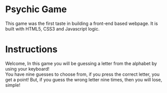 # Psychic Game
This game was the first taste in building a front-end based webpage. It is built with HTML5, CSS3 and Javascript logic.

# Instructions
Welcome, In this game you will be guessing a letter from the alphabet by using your keyboard!<br>
You have nine guesses to choose from, if you press the correct letter, you get a point! But, if you guess the wrong letter nine times, then you will lose, simple!

